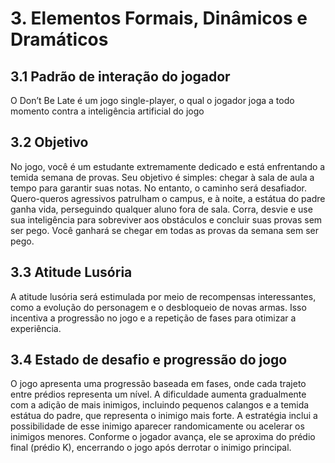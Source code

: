 # 3. Elementos Formais, Dinâmicos e Dramáticos 

## 3.1 Padrão de interação do jogador 

O Don’t Be Late é um jogo single-player, o qual o jogador joga a todo momento contra a
inteligência artificial do jogo

## 3.2 Objetivo
No jogo, você é um estudante extremamente dedicado e está enfrentando a temida semana
de provas. Seu objetivo é simples: chegar à sala de aula a tempo para garantir suas notas. No
entanto, o caminho será desafiador. Quero-queros agressivos patrulham o campus, e à noite, a
estátua do padre ganha vida, perseguindo qualquer aluno fora de sala. Corra, desvie e use sua
inteligência para sobreviver aos obstáculos e concluir suas provas sem ser pego. Você ganhará se
chegar em todas as provas da semana sem ser pego.


## 3.3 Atitude Lusória

A atitude lusória será estimulada por meio de recompensas interessantes, como a evolução
do personagem e o desbloqueio de novas armas. Isso incentiva a progressão no jogo e a repetição
de fases para otimizar a experiência.

## 3.4 Estado de desafio e progressão do jogo

O jogo apresenta uma progressão baseada em fases, onde cada trajeto entre prédios
representa um nível. A dificuldade aumenta gradualmente com a adição de mais inimigos,
incluindo pequenos calangos e a temida estátua do padre, que representa o inimigo mais forte. A
estratégia inclui a possibilidade de esse inimigo aparecer randomicamente ou acelerar os inimigos
menores. Conforme o jogador avança, ele se aproxima do prédio final (prédio K), encerrando o
jogo após derrotar o inimigo principal.
